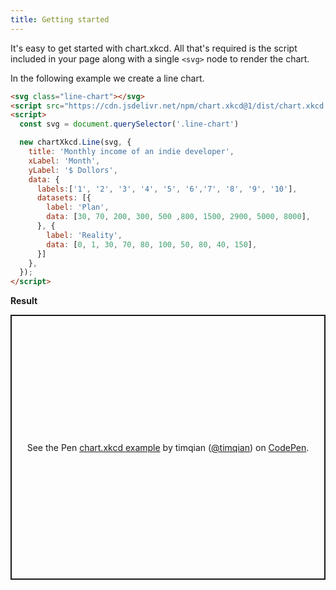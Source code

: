 ```yaml
---
title: Getting started
---
```


It's easy to get started with chart.xkcd. All that's required is the script included in your page along with a single `<svg>` node to render the chart.

In the following example we create a line chart.

```html
<svg class="line-chart"></svg>
<script src="https://cdn.jsdelivr.net/npm/chart.xkcd@1/dist/chart.xkcd.min.js"></script>
<script>
  const svg = document.querySelector('.line-chart')

  new chartXkcd.Line(svg, {
    title: 'Monthly income of an indie developer',
    xLabel: 'Month',
    yLabel: '$ Dollors',
    data: {
      labels:['1', '2', '3', '4', '5', '6','7', '8', '9', '10'],
      datasets: [{
        label: 'Plan',
        data: [30, 70, 200, 300, 500 ,800, 1500, 2900, 5000, 8000],
      }, {
        label: 'Reality',
        data: [0, 1, 30, 70, 80, 100, 50, 80, 40, 150],
      }]
    },
  });
</script>
```

**Result**

<p class="codepen" data-height="424" data-theme-id="light" data-default-tab="result" data-user="timqian" data-slug-hash="GRKqLaL" style="height: 424px; box-sizing: border-box; display: flex; align-items: center; justify-content: center; border: 2px solid; margin: 1em 0; padding: 1em;" data-pen-title="chart.xkcd example">
  <span>See the Pen <a href="https://codepen.io/timqian/pen/GRKqLaL/">
  chart.xkcd example</a> by timqian (<a href="https://codepen.io/timqian">@timqian</a>)
  on <a href="https://codepen.io">CodePen</a>.</span>
</p>
<script async src="https://static.codepen.io/assets/embed/ei.js"></script>